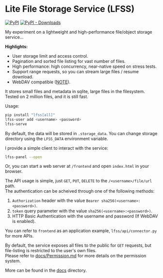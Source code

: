 # Lite File Storage Service (LFSS)
[![PyPI](https://img.shields.io/pypi/v/lfss)](https://pypi.org/project/lfss/) [![PyPI - Downloads](https://img.shields.io/pypi/dm/lfss)](https://pypi.org/project/lfss/)

My experiment on a lightweight and high-performance file/object storage service...  

**Highlights:**

- User storage limit and access control.
- Pagination and sorted file listing for vast number of files.  
- High performance: high concurrency, near-native speed on stress tests.
- Support range requests, so you can stream large files / resume download.
- WebDAV compatible ([NOTE](./docs/Webdav.md)).

It stores small files and metadata in sqlite, large files in the filesystem.  
Tested on 2 million files, and it is still fast.

Usage: 
```sh
pip install "lfss[all]"
lfss-user add <username> <password>
lfss-serve
```

By default, the data will be stored in `.storage_data`. 
You can change storage directory using the `LFSS_DATA` environment variable.

I provide a simple client to interact with the service: 
```sh
lfss-panel --open
```
Or, you can start a web server at `/frontend` and open `index.html` in your browser. 

The API usage is simple, just `GET`, `PUT`, `DELETE` to the `/<username>/file/url` path.  
The authentication can be acheived through one of the following methods:
1. `Authorization` header with the value `Bearer sha256(<username>:<password>)`.
2. `token` query parameter with the value `sha256(<username>:<password>)`.
3. HTTP Basic Authentication with the username and password (If WebDAV is enabled).

You can refer to `frontend` as an application example, `lfss/api/connector.py` for more APIs. 

By default, the service exposes all files to the public for `GET` requests, 
but file-listing is restricted to the user's own files.  
Please refer to [docs/Permission.md](./docs/Permission.md) for more details on the permission system. 

More can be found in the [docs](./docs) directory.